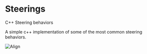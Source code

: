 # Steerings
C++ Steering behaviors

A simple c++ implementation of some of the most common steering behaviors.

![Align](../master/Resources/Align.gif)
